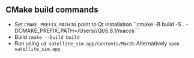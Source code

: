 ## CMake build commands
- Set `CMAKE_PREFIX_PATH` to point to Qt installation
    ``cmake -B build -S . -DCMAKE_PREFIX_PATH=/Users/<your username>/Qt/6.8.1/macos```
- Build
    ```cmake --build build```
- Run using
    ```cd satellite_sim.app/Contents/MacOS```
    Alternatively
    ```open satellite_sim.app```
